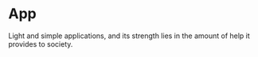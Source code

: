 # App
Light and simple applications, and its strength lies in the amount of help it provides to society. 

